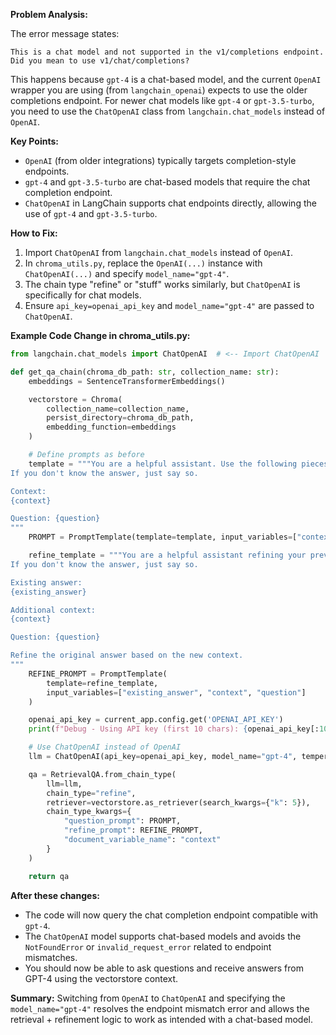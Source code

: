 **Problem Analysis:**

The error message states:
```
This is a chat model and not supported in the v1/completions endpoint. Did you mean to use v1/chat/completions?
```

This happens because `gpt-4` is a chat-based model, and the current `OpenAI` wrapper you are using (from `langchain_openai`) expects to use the older completions endpoint. For newer chat models like `gpt-4` or `gpt-3.5-turbo`, you need to use the `ChatOpenAI` class from `langchain.chat_models` instead of `OpenAI`.

**Key Points:**
- `OpenAI` (from older integrations) typically targets completion-style endpoints.
- `gpt-4` and `gpt-3.5-turbo` are chat-based models that require the chat completion endpoint.
- `ChatOpenAI` in LangChain supports chat endpoints directly, allowing the use of `gpt-4` and `gpt-3.5-turbo`.

**How to Fix:**

1. Import `ChatOpenAI` from `langchain.chat_models` instead of `OpenAI`.
2. In `chroma_utils.py`, replace the `OpenAI(...)` instance with `ChatOpenAI(...)` and specify `model_name="gpt-4"`.
3. The chain type "refine" or "stuff" works similarly, but `ChatOpenAI` is specifically for chat models.
4. Ensure `api_key=openai_api_key` and `model_name="gpt-4"` are passed to `ChatOpenAI`.

**Example Code Change in chroma_utils.py:**

```python
from langchain.chat_models import ChatOpenAI  # <-- Import ChatOpenAI

def get_qa_chain(chroma_db_path: str, collection_name: str):
    embeddings = SentenceTransformerEmbeddings()

    vectorstore = Chroma(
        collection_name=collection_name,
        persist_directory=chroma_db_path,
        embedding_function=embeddings
    )

    # Define prompts as before
    template = """You are a helpful assistant. Use the following pieces of context to answer the question at the end.
If you don't know the answer, just say so.

Context:
{context}

Question: {question}
"""
    PROMPT = PromptTemplate(template=template, input_variables=["context", "question"])

    refine_template = """You are a helpful assistant refining your previous answer with more context.
If you don't know the answer, just say so.

Existing answer:
{existing_answer}

Additional context:
{context}

Question: {question}

Refine the original answer based on the new context.
"""
    REFINE_PROMPT = PromptTemplate(
        template=refine_template,
        input_variables=["existing_answer", "context", "question"]
    )

    openai_api_key = current_app.config.get('OPENAI_API_KEY')
    print(f"Debug - Using API key (first 10 chars): {openai_api_key[:10] if openai_api_key else 'None'}")

    # Use ChatOpenAI instead of OpenAI
    llm = ChatOpenAI(api_key=openai_api_key, model_name="gpt-4", temperature=0)

    qa = RetrievalQA.from_chain_type(
        llm=llm,
        chain_type="refine",
        retriever=vectorstore.as_retriever(search_kwargs={"k": 5}),
        chain_type_kwargs={
            "question_prompt": PROMPT,
            "refine_prompt": REFINE_PROMPT,
            "document_variable_name": "context"
        }
    )

    return qa
```

**After these changes:**
- The code will now query the chat completion endpoint compatible with `gpt-4`.
- The `ChatOpenAI` model supports chat-based models and avoids the `NotFoundError` or `invalid_request_error` related to endpoint mismatches.
- You should now be able to ask questions and receive answers from GPT-4 using the vectorstore context.

**Summary:**
Switching from `OpenAI` to `ChatOpenAI` and specifying the `model_name="gpt-4"` resolves the endpoint mismatch error and allows the retrieval + refinement logic to work as intended with a chat-based model.